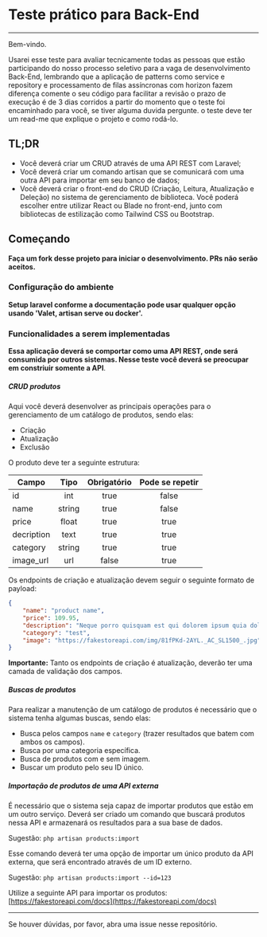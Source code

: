 # Teste prático para Back-End 
***

Bem-vindo.

Usarei esse teste para avaliar tecnicamente todas as pessoas que estão participando do nosso processo seletivo para a vaga de desenvolvimento Back-End, lembrando que a aplicação de patterns como service e repository e processamento de filas assíncronas com horizon fazem diferença comente o seu código para facilitar a revisão o prazo de execução é de 3 dias corridos a partir do momento que o teste foi encaminhado para você, se tiver alguma duvida pergunte. o teste deve ter um read-me que explique o projeto e como rodá-lo.

## TL;DR

- Você deverá criar um CRUD através de uma API REST com Laravel;
- Você deverá criar um comando artisan que se comunicará com uma outra API para importar em seu banco de dados;
- Você deverá criar o front-end do CRUD (Criação, Leitura, Atualização e Deleção) no sistema de gerenciamento de biblioteca. Você poderá escolher entre utilizar React ou Blade no front-end, junto com bibliotecas de estilização como Tailwind CSS ou Bootstrap.
## Começando

**Faça um fork desse projeto para iniciar o desenvolvimento. PRs não serão aceitos.**

### Configuração do ambiente

**Setup laravel conforme a documentação pode usar qualquer opção usando 'Valet, artisan serve ou docker'.**

### Funcionalidades a serem implementadas

**Essa aplicação deverá se comportar como uma API REST, onde será consumida por outros sistemas. Nesse teste você deverá se preocupar em constriuir somente a API**. 

##### CRUD produtos

Aqui você deverá desenvolver as principais operações para o gerenciamento de um catálogo de produtos, sendo elas:

- Criação
- Atualização
- Exclusão

O produto deve ter a seguinte estrutura:

Campo       | Tipo      | Obrigatório   | Pode se repetir
----------- | :------:  | :------:      | :------:
id          | int       | true          | false
name        | string    | true          | false        
price       | float     | true          | true
decription  | text      | true          | true
category    | string    | true          | true
image_url   | url       | false         | true

Os endpoints de criação e atualização devem seguir o seguinte formato de payload:

```json
{
    "name": "product name",
    "price": 109.95,
    "description": "Neque porro quisquam est qui dolorem ipsum quia dolor sit amet, consectetur, adipisci velit...",
    "category": "test",
    "image": "https://fakestoreapi.com/img/81fPKd-2AYL._AC_SL1500_.jpg"
}
```

**Importante:** Tanto os endpoints de criação é atualização, deverão ter uma camada de validação dos campos.

##### Buscas de produtos

Para realizar a manutenção de um catálogo de produtos é necessário que o sistema tenha algumas buscas, sendo elas:

- Busca pelos campos `name` e `category` (trazer resultados que batem com ambos os campos).
- Busca por uma categoria específica.
- Busca de produtos com e sem imagem.
- Buscar um produto pelo seu ID único.

##### Importação de produtos de uma API externa

É necessário que o sistema seja capaz de importar produtos que estão em um outro serviço. Deverá ser criado um comando que buscará produtos nessa API e armazenará os resultados para a sua base de dados. 

Sugestão: `php artisan products:import`

Esse comando deverá ter uma opção de importar um único produto da API externa, que será encontrado através de um ID externo.

Sugestão: `php artisan products:import --id=123`

Utilize a seguinte API para importar os produtos: [https://fakestoreapi.com/docs](https://fakestoreapi.com/docs)

---

Se houver dúvidas, por favor, abra uma issue nesse repositório.
